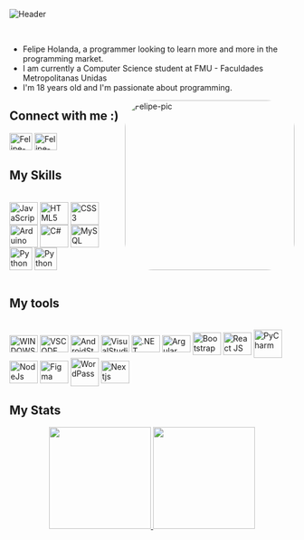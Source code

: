 ![Header](https://user-images.githubusercontent.com/79938668/170407232-3c7618f7-18bd-4fff-885e-aba2bb59de3e.png)

<br>

<ul>
  <li>Felipe Holanda, a programmer looking to learn more and more in the programming market.
  <li>I am currently a Computer Science student at FMU - Faculdades Metropolitanas Unidas
  <li>I'm 18 years old and I'm passionate about programming.
</ul>

 <img align="right" alt="Felipe-pic" height="300" width="300" style="border-radius:50px;" src="https://c.tenor.com/5ry-200hErMAAAAM/hacker-hacker-man.gif">

## Connect with me :)

<div style="width: 150px; display: inline_block">
  
<a href="https://www.linkedin.com/in/felipe-holanda-freitas/">
  <img aling="center" alt="Felipe-Linkedin" height="30" width="40" src="https://cdn.jsdelivr.net/gh/devicons/devicon/icons/linkedin/linkedin-original.svg"></a>
  
<a href="https://www.facebook.com/felipe.holanda.3158">
  <img alt="Felipe-Fecebook" height="30" width="40" src="https://cdn.jsdelivr.net/gh/devicons/devicon/icons/facebook/facebook-plain.svg">
  </div>
</a>

</div>

## My Skills 
<div class="display: inline_block"><br>
<img align="center" alt="JavaScript" height="40" width="50" src="https://cdn.jsdelivr.net/gh/devicons/devicon/icons/javascript/javascript-original.svg" style="max-width:100%;">
<img align="center" alt="HTML5" height="40" width="50" src="https://cdn.jsdelivr.net/gh/devicons/devicon/icons/html5/html5-original-wordmark.svg" style="max-width:100%;">
<img align="center" alt="CSS3" height="40" width="50" src="https://cdn.jsdelivr.net/gh/devicons/devicon/icons/css3/css3-original-wordmark.svg" style="max-width:100%;">
<img align="center" alt="Arduino" height="40" width="50" src="https://cdn.jsdelivr.net/gh/devicons/devicon/icons/arduino/arduino-original-wordmark.svg" style="max-width:100%;">
<img align="center" alt="C#" height="40" width="50" src="https://cdn.jsdelivr.net/gh/devicons/devicon/icons/csharp/csharp-original.svg" style="max-width:100%;">
<img align="center" alt="MySQL" height="40" width="50" src="https://cdn.jsdelivr.net/gh/devicons/devicon/icons/mysql/mysql-original.svg" style="max-width:100%;">
<img align="center" alt="Python" height="40" width="40" src="https://img.icons8.com/color/48/000000/python--v1.png" style="max-width:100%;">
<img align="center" alt="Python" height="40" width="40" src="https://cdn.jsdelivr.net/gh/devicons/devicon/icons/flutter/flutter-original.svg" style="max-width:100%;">
  
</div><br>

## My tools
<div style="display: inline_block"><br>
  <img align="center" alt="WINDOWS 10" height="30" width="50" src="https://cdn.jsdelivr.net/gh/devicons/devicon/icons/windows8/windows8-original.svg" style="max-width:100%;">
  <img align="center" alt="VSCODE" height="30" width="50" src="https://cdn.jsdelivr.net/gh/devicons/devicon/icons/vscode/vscode-original.svg" style="max-width:100%;">
  <img align="center" alt="AndroidStudio" height="30" width="50" src="https://cdn.jsdelivr.net/gh/devicons/devicon/icons/androidstudio/androidstudio-original.svg" style="max-width:100%;">
  <img align="center" alt="VisualStudio" height="30" width="50" src="https://cdn.jsdelivr.net/gh/devicons/devicon/icons/visualstudio/visualstudio-plain.svg" style="max-width:100%;">
  <img align="center" alt=".NET" height="30" width="50" src="https://cdn.jsdelivr.net/gh/devicons/devicon/icons/dotnetcore/dotnetcore-original.svg" style="max-width:100%;">
  <img align="center" alt="Argular" height="30" width="50" src="https://cdn.jsdelivr.net/gh/devicons/devicon/icons/angularjs/angularjs-original.svg" style="max-width:100%;">
<img align="center" alt="Bootstrap" height="40" width="50" src="https://cdn.jsdelivr.net/gh/devicons/devicon/icons/bootstrap/bootstrap-plain-wordmark.svg" style="max-width:100%;">
 <img align="center" alt="React JS" height="40" width="50" src="https://cdn.jsdelivr.net/gh/devicons/devicon/icons/react/react-original.svg" style="max-width:100%;">
  <img align="center" alt="PyCharm" height="50" width="50" src="https://img.icons8.com/color/48/000000/pycharm.png" style="max-width:100%;">
  <img align="center" alt="NodeJs" height="40" width="50" src="https://cdn.jsdelivr.net/gh/devicons/devicon/icons/nodejs/nodejs-original.svg" style="max-width:100%;">
  <img align="center" alt="Figma" height="40" width="50" src="https://cdn.jsdelivr.net/gh/devicons/devicon/icons/figma/figma-original.svg" style="max-width:100%;">
  <img align="center" alt="WordPass" height="50" width="50" src="https://cdn.jsdelivr.net/gh/devicons/devicon/icons/wordpress/wordpress-original.svg" style="max-width:100%;">
  <img align="center" alt="Nextjs" height="40" width="50" src="https://cdn.jsdelivr.net/gh/devicons/devicon/icons/nextjs/nextjs-line.svg" style="max-width:100%;">
</div>

## My Stats
<div align="center">
<a href="https://github.com/felipeholanda2077">
  <img height="180em" src="https://github-readme-stats.vercel.app/api?username=felipeholanda2077&show_icons=true&theme=dark" />
<a href="https://github.com/felipeholanda2077">
  <img height="180em" src="https://github-readme-stats.vercel.app/api/top-langs/?username=felipeholanda2077&layout=compact&theme=dark" />
</a>
 </div>
